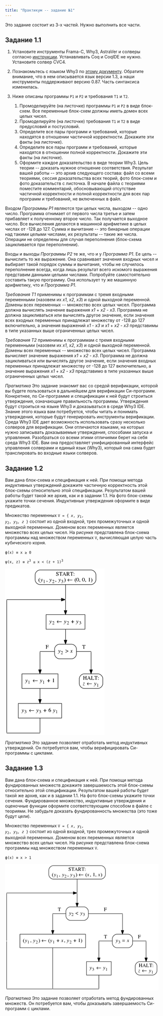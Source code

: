 ```yaml
---
title: "Практикум -- задание №1"
---
```


Это задание состоит из 3-х частей. Нужно выполнить все части.

## Задание 1.1

1. Установите инструменты Frama-C, Why3, AstraVer и солверы
   согласно [инструкции](https://forge.ispras.ru/projects/astraver/wiki).
   Устанавливать Coq и CoqIDE не нужно. Установите солвер CVC4.
2. Познакомьтесь с языком Why3 по [этому документу](http://why3.lri.fr/manual.pdf). Обратите внимание, что в нем описывается язык версии 1.3, а наши
   инструменты поддерживают версию 0.87. Часть синтаксиса изменилась.
3. Ниже описаны программы `P1` и `P2` и требования `T1` и `T2`.

   1. Промоделируйте (на листочке) программы `P1` и `P2` в виде блок-схем.
      Все переменные блок-схем должны иметь домен всех целых чисел.
   2. Промоделируйте (на листочке) требования `T1` и `T2` в виде предусловий
      и постусловий.
   3. Определите все пары программ и требований, которые находятся в отношении
      частичной корректности. Докажите эти факты (на листочке).
   4. Определите все пары программ и требований, которые находятся в отношении
      полной корректности. Докажите эти факты (на листочке).
   5. Оформите каждое доказательство в виде теории Why3. Цель теории -- доказать
      нужное отношение соответствия. Результат вашей работы -- это архив
      следующего состава: файл со всеми теориями, сессия доказательства всех
      теорий, фото блок-схем и фото доказательств с листочка.
      В начале файла с теориями поместите комментарий, обосновывающий
      отсутствие частичной корректности и полной корректности для всех пар
      программ и требований, не включенных в файл.

Входом _Программы P1_ являются три целых числа, выходом -- одно число.
Программа отнимает от первого числа третье и затем прибавляет к полученному
второе число. Так получается выходное число.
Все вычисления делаются в машинной арифметике в целых числах от -128 до 127.
Сумма и вычитание -- это бинарные операции над такими
целыми числами, их результаты -- такие же числа. Операции не определены для
случая переполнения (блок-схема зацикливается при переполнении).

Входы и выходы _Программы Р2_ те же, что и у _Программа Р1_. Ее цель --
вычислить то же выражение. Она сравнивает значения входных чисел и выбирает
такой порядок суммы и вычитания, чтобы не случилось переполнение всегда,
когда лишь результат всего искомого
выражения представим данными целыми числами. Попробуйте самостоятельно
составить такую программу. Она использует ту же машинную арифметику, что и
_Программа Р1_.

_Требования Т1_ применимы к программам с тремя входными переменными
(назовем их _x1_, _x2_, _x3_) и одной выходной переменной. Домены всех
переменных -- множество всех целых чисел. Программа должна вычислять
значение выражения _x1_ + _x2_ - _x3_.
Программа не должна зацикливаться или вычислять другое значение, если
значения всех входных переменных принадлежат множеству от -128 до 127
включительно, а значения выражений _x1_ - _x3_ и _x1_ + _x2_ - _x3_
представимы в типе указанных выше ограниченных целых чисел.

_Требования Т2_ применимы к программам с тремя входными переменными
(назовем их _x1_, _x2_, _x3_) и одной выходной переменной. Домены всех
переменных -- множество всех целых чисел. Программа вычисляет значение
выражения _x1_ + _x2_ - _x3_.
Программа не должна зацикливаться или вычислять другое значение, если
значения входных переменных принадлежат множеству от -128 до 127
включительно, а значение выражения _x1_ + _x2_ - _x3_ представимо
в типе указанных выше ограниченных целых чисел.

_Прагматика_ Это задание знакомит вас со средой верификации,
которой вы будете пользоваться в дальнейшем для верификации Си-программ.
Конкретнее, по Си-программе и спецификации к ней будут строиться
утверждения, означающие правильность программы. Утверждения будут
строиться на языке Why3 и доказываться в среде Why3 IDE. Знание этого
языка вам потребуется, чтобы читать и понимать утверждения, которые
будут генерировать инструменты верификации. Среда Why3 IDE дает
возможность использовать сразу несколько солверов для верификации. Они
отличаются языками, на которых нужно записывать доказываемые утверждения,
способами запуска и управления. Разобраться со всеми этими отличиями
берет на себя среда Why3 IDE. Вам она предоставляет унифицированный
интерфейс управления солверами и единый язык (Why3), который она сама
будет транслировать во входные языки солверов.

## Задание 1.2

Вам дана блок-схема и спецификация к ней. При помощи
метода индуктивных утверждений докажите частичную корректность этой
блок-схемы относительно этой спецификации. Результатом вашей работы будет
такой же архив, как и в задании 1.1. На фото блок-схемы укажите
точки сечения. Индуктивные утверждения оформите в виде предикатов.

Множество переменных <code>V = { <i>x</i>, <i>y</i><sub>1</sub>,
<i>y</i><sub>2</sub>, <i>y</i><sub>3</sub>, <i>z</i> }</code> состоит
из одной входной, трех промежуточных и одной выходной переменных.
Доменом всех переменных является множество всех целых чисел.
На рисунке представлена блок-схема программы над множеством переменных
<code>V</code>, вычисляющая целую часть кубического корня.

<code>&straightphi;(x) &equiv; x &ge; 0</code>

<code>&psi;(x, z) &equiv; z<sup>3</sup> &le; x &lt; (z + 1)<sup>3</sup></code>

![блок-схема к заданию 1.2](b1_2.png)

_Прагматика_ Это задание позволяет отработать метод индуктивных
утверждений. Он потребуется вам, чтобы верифицировать Си-программы с циклами.

## Задание 1.3

Вам дана блок-схема и спецификация к ней. При помощи
метода фундированных множеств докажите завершаемость этой блок-схемы
относительно этой спецификации. Результатом вашей работы будет такой же архив,
как и в задании 1.1. На фото блок-схемы укажите точки сечения.
Фундированное множество, индуктивные утверждения и оценочные функции
оформите соответствующим способом в файле с теориями. Не забудьте доказать
фундированность множества (это тоже будут цели).

Множество переменных <code>V = { <i>x</i>, <i>y</i><sub>1</sub>,
<i>y</i><sub>2</sub>, <i>y</i><sub>3</sub>, <i>z</i> }</code> состоит
из одной входной, трех промежуточных и одной выходной переменных.
Доменом всех переменных является множество всех целых чисел. На рисунке
представлена блок-схема программы над множеством переменных <code>V</code>.

<code>&straightphi;(x) &equiv; x &gt; 1</code>

![блок-схема к заданию 1.3](b1_3.png)

_Прагматика_ Это задание позволяет отработать метод фундированных
множеств. Он потребуется вам, чтобы доказывать завершаемость Си-программ
с циклами.

